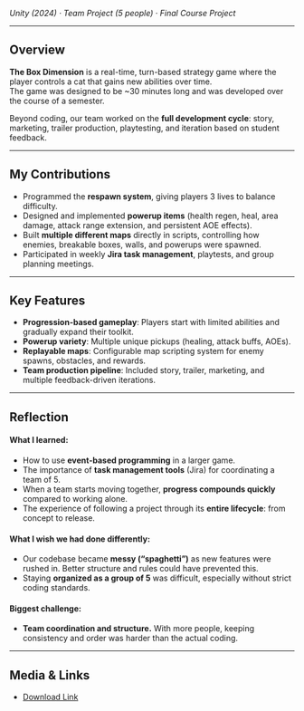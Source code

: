 *Unity (2024) · Team Project (5 people) · Final Course Project*  

---
## Overview
**The Box Dimension** is a real-time, turn-based strategy game where the player controls a cat that gains new abilities over time.  
The game was designed to be ~30 minutes long and was developed over the course of a semester.  

Beyond coding, our team worked on the **full development cycle**: story, marketing, trailer production, playtesting, and iteration based on student feedback.  

---

## My Contributions
- Programmed the **respawn system**, giving players 3 lives to balance difficulty.  
- Designed and implemented **powerup items** (health regen, heal, area damage, attack range extension, and persistent AOE effects).  
- Built **multiple different maps** directly in scripts, controlling how enemies, breakable boxes, walls, and powerups were spawned.  
- Participated in weekly **Jira task management**, playtests, and group planning meetings.  

---

## Key Features
- **Progression-based gameplay**: Players start with limited abilities and gradually expand their toolkit.  
- **Powerup variety**: Multiple unique pickups (healing, attack buffs, AOEs).  
- **Replayable maps**: Configurable map scripting system for enemy spawns, obstacles, and rewards.  
- **Team production pipeline**: Included story, trailer, marketing, and multiple feedback-driven iterations.  

---

## Reflection
#### What I learned:  
- How to use **event-based programming** in a larger game.  
- The importance of **task management tools** (Jira) for coordinating a team of 5.  
- When a team starts moving together, **progress compounds quickly** compared to working alone.  
- The experience of following a project through its **entire lifecycle**: from concept to release.  

#### What I wish we had done differently:  
- Our codebase became **messy (“spaghetti”)** as new features were rushed in. Better structure and rules could have prevented this.  
- Staying **organized as a group of 5** was difficult, especially without strict coding standards. 

#### Biggest challenge:  
- **Team coordination and structure.** With more people, keeping consistency and order was harder than the actual coding.  

---

## Media & Links
- [Download Link](https://avanlian.itch.io/the-box-dimension)  
